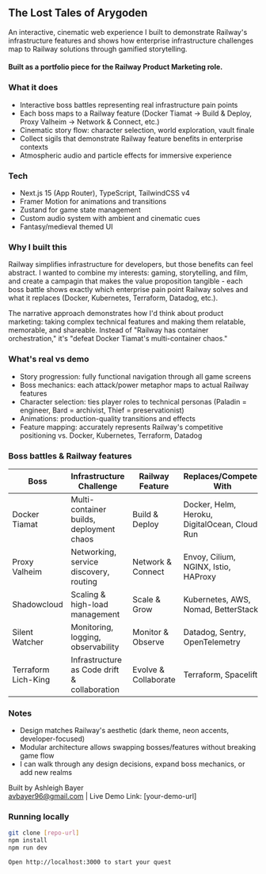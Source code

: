 ## The Lost Tales of Arygoden
An interactive, cinematic web experience I built to demonstrate Railway's infrastructure features and shows how enterprise infrastructure challenges map to Railway solutions through gamified storytelling. 

#### Built as a portfolio piece for the Railway Product Marketing role.

### What it does
- Interactive boss battles representing real infrastructure pain points
- Each boss maps to a Railway feature (Docker Tiamat → Build & Deploy, Proxy Valheim → Network & Connect, etc.)
- Cinematic story flow: character selection, world exploration, vault finale
- Collect sigils that demonstrate Railway feature benefits in enterprise contexts
- Atmospheric audio and particle effects for immersive experience

### Tech
- Next.js 15 (App Router), TypeScript, TailwindCSS v4
- Framer Motion for animations and transitions
- Zustand for game state management
- Custom audio system with ambient and cinematic cues
- Fantasy/medieval themed UI

### Why I built this
Railway simplifies infrastructure for developers, but those benefits can feel abstract. I wanted to combine my interests: gaming, storytelling, and film, and create a campagin that makes the value proposition tangible - each boss battle shows exactly which enterprise pain point Railway solves and what it replaces (Docker, Kubernetes, Terraform, Datadog, etc.).

The narrative approach demonstrates how I'd think about product marketing: taking complex technical features and making them relatable, memorable, and shareable. Instead of "Railway has container orchestration," it's "defeat Docker Tiamat's multi-container chaos."

### What's real vs demo
- Story progression: fully functional navigation through all game screens
- Boss mechanics: each attack/power metaphor maps to actual Railway features
- Character selection: ties player roles to technical personas (Paladin = engineer, Bard = archivist, Thief = preservationist)
- Animations: production-quality transitions and effects
- Feature mapping: accurately represents Railway's competitive positioning vs. Docker, Kubernetes, Terraform, Datadog

### Boss battles & Railway features
| Boss | Infrastructure Challenge | Railway Feature | Replaces/Competes With |
|------|-------------------------|-----------------|------------------------|
| Docker Tiamat | Multi-container builds, deployment chaos | Build & Deploy | Docker, Helm, Heroku, DigitalOcean, Cloud Run |
| Proxy Valheim | Networking, service discovery, routing | Network & Connect | Envoy, Cilium, NGINX, Istio, HAProxy |
| Shadowcloud | Scaling & high-load management | Scale & Grow | Kubernetes, AWS, Nomad, BetterStack |
| Silent Watcher | Monitoring, logging, observability | Monitor & Observe | Datadog, Sentry, OpenTelemetry |
| Terraform Lich-King | Infrastructure as Code drift & collaboration | Evolve & Collaborate | Terraform, Spacelift |

### Notes
- Design matches Railway's aesthetic (dark theme, neon accents, developer-focused)
- Modular architecture allows swapping bosses/features without breaking game flow
- I can walk through any design decisions, expand boss mechanics, or add new realms

Built by Ashleigh Bayer  
avbayer96@gmail.com | Live Demo Link: [your-demo-url]

### Running locally
```bash
git clone [repo-url]
npm install
npm run dev

Open http://localhost:3000 to start your quest

